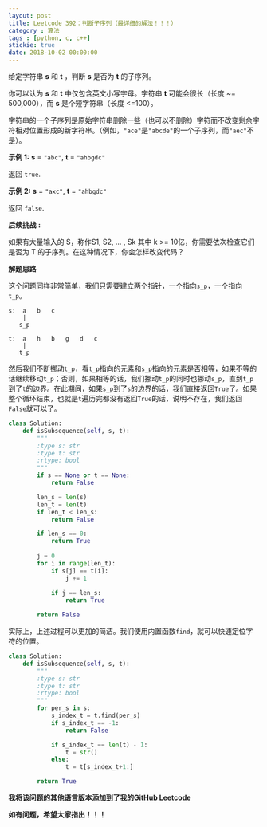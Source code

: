 ```yaml
---
layout: post
title: Leetcode 392：判断子序列（最详细的解法！！！）
category : 算法
tags : [python, c, c++]
stickie: true
date: 2018-10-02 00:00:00
---
```


给定字符串 **s** 和 **t** ，判断 **s** 是否为 **t** 的子序列。

你可以认为 **s** 和 **t** 中仅包含英文小写字母。字符串 **t** 可能会很长（长度 ~= 500,000），而 **s** 是个短字符串（长度 <=100）。

字符串的一个子序列是原始字符串删除一些（也可以不删除）字符而不改变剩余字符相对位置形成的新字符串。（例如，`"ace"`是`"abcde"`的一个子序列，而`"aec"`不是）。

**示例 1:**
**s** = `"abc"`, **t** = `"ahbgdc"`

返回 `true`.

**示例 2:**
**s** = `"axc"`, **t** = `"ahbgdc"`

返回 `false`.

**后续挑战** **:**

如果有大量输入的 S，称作S1, S2, ... , Sk 其中 k >= 10亿，你需要依次检查它们是否为 T 的子序列。在这种情况下，你会怎样改变代码？

**解题思路**

这个问题同样非常简单，我们只需要建立两个指针，一个指向`s_p`，一个指向`t_p`。

```
s:  a	b	c
	|
   s_p
   
t:	a	h	b	g	d	c
	|
   t_p
```

然后我们不断挪动`t_p`，看`t_p`指向的元素和`s_p`指向的元素是否相等，如果不等的话继续移动`t_p`；否则，如果相等的话，我们挪动`t_p`的同时也挪动`s_p`，直到`t_p`到了`t`的边界。在此期间，如果`s_p`到了`s`的边界的话，我们直接返回`True`了。如果整个循环结束，也就是`t`遍历完都没有返回`True`的话，说明不存在，我们返回`False`就可以了。

```python
class Solution:
    def isSubsequence(self, s, t):
        """
        :type s: str
        :type t: str
        :rtype: bool
        """
        if s == None or t == None:
            return False

        len_s = len(s)
        len_t = len(t)
        if len_t < len_s:
            return False

        if len_s == 0:
            return True
        
        j = 0
        for i in range(len_t):
            if s[j] == t[i]:
                j += 1
            
            if j == len_s:
                return True

        return False
```

实际上，上述过程可以更加的简洁。我们使用内置函数`find`，就可以快速定位字符的位置。

```python
class Solution:
    def isSubsequence(self, s, t):
        """
        :type s: str
        :type t: str
        :rtype: bool
        """
        for per_s in s:
            s_index_t = t.find(per_s)
            if s_index_t == -1:
                return False

            if s_index_t == len(t) - 1:
                t = str()
            else:
                t = t[s_index_t+1:]

        return True
```

**我将该问题的其他语言版本添加到了我的[GitHub Leetcode](https://github.com/luliyucoordinate/Leetcode)**

**如有问题，希望大家指出！！！**